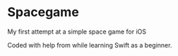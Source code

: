 # Spacegame
My first attempt at a simple space game for iOS

Coded with help from while learning Swift as a beginner. 
